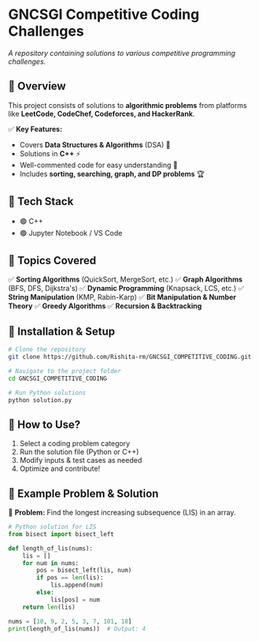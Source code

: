 # **GNCSGI Competitive Coding Challenges**

_A repository containing solutions to various competitive programming challenges._

## 🔹 **Overview**
This project consists of solutions to **algorithmic problems** from platforms like **LeetCode, CodeChef, Codeforces, and HackerRank**.

✅ **Key Features:**
- Covers **Data Structures & Algorithms** (DSA) 📌
- Solutions in **C++** ⚡
- Well-commented code for easy understanding 📝
- Includes **sorting, searching, graph, and DP problems** 🏆

## 🔹 **Tech Stack**
- 🟢 C++
- 🟢 Jupyter Notebook / VS Code


## 🔹 **Topics Covered**
✅ **Sorting Algorithms** (QuickSort, MergeSort, etc.)
✅ **Graph Algorithms** (BFS, DFS, Dijkstra's)
✅ **Dynamic Programming** (Knapsack, LCS, etc.)
✅ **String Manipulation** (KMP, Rabin-Karp)
✅ **Bit Manipulation & Number Theory**
✅ **Greedy Algorithms**
✅ **Recursion & Backtracking**

## 🔹 **Installation & Setup**
```bash
# Clone the repository
git clone https://github.com/Rishita-rm/GNCSGI_COMPETITIVE_CODING.git

# Navigate to the project folder
cd GNCSGI_COMPETITIVE_CODING

# Run Python solutions
python solution.py
```

## 🔹 **How to Use?**
1. Select a coding problem category
2. Run the solution file (Python or C++)
3. Modify inputs & test cases as needed
4. Optimize and contribute!

## 🔹 **Example Problem & Solution**
📌 **Problem:** Find the longest increasing subsequence (LIS) in an array.

```python
# Python solution for LIS
from bisect import bisect_left

def length_of_lis(nums):
    lis = []
    for num in nums:
        pos = bisect_left(lis, num)
        if pos == len(lis):
            lis.append(num)
        else:
            lis[pos] = num
    return len(lis)

nums = [10, 9, 2, 5, 3, 7, 101, 18]
print(length_of_lis(nums))  # Output: 4
```
